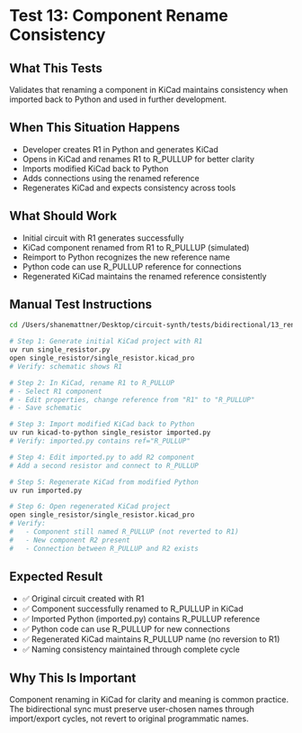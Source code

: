 # Test 13: Component Rename Consistency

## What This Tests

Validates that renaming a component in KiCad maintains consistency when imported back to Python and used in further development.

## When This Situation Happens

- Developer creates R1 in Python and generates KiCad
- Opens in KiCad and renames R1 to R_PULLUP for better clarity
- Imports modified KiCad back to Python
- Adds connections using the renamed reference
- Regenerates KiCad and expects consistency across tools

## What Should Work

- Initial circuit with R1 generates successfully
- KiCad component renamed from R1 to R_PULLUP (simulated)
- Reimport to Python recognizes the new reference name
- Python code can use R_PULLUP reference for connections
- Regenerated KiCad maintains the renamed reference consistently

## Manual Test Instructions

```bash
cd /Users/shanemattner/Desktop/circuit-synth/tests/bidirectional/13_rename_component

# Step 1: Generate initial KiCad project with R1
uv run single_resistor.py
open single_resistor/single_resistor.kicad_pro
# Verify: schematic shows R1

# Step 2: In KiCad, rename R1 to R_PULLUP
# - Select R1 component
# - Edit properties, change reference from "R1" to "R_PULLUP"
# - Save schematic

# Step 3: Import modified KiCad back to Python
uv run kicad-to-python single_resistor imported.py
# Verify: imported.py contains ref="R_PULLUP"

# Step 4: Edit imported.py to add R2 component
# Add a second resistor and connect to R_PULLUP

# Step 5: Regenerate KiCad from modified Python
uv run imported.py

# Step 6: Open regenerated KiCad project
open single_resistor/single_resistor.kicad_pro
# Verify:
#   - Component still named R_PULLUP (not reverted to R1)
#   - New component R2 present
#   - Connection between R_PULLUP and R2 exists
```

## Expected Result

- ✅ Original circuit created with R1
- ✅ Component successfully renamed to R_PULLUP in KiCad
- ✅ Imported Python (imported.py) contains R_PULLUP reference
- ✅ Python code can use R_PULLUP for new connections
- ✅ Regenerated KiCad maintains R_PULLUP name (no reversion to R1)
- ✅ Naming consistency maintained through complete cycle

## Why This Is Important

Component renaming in KiCad for clarity and meaning is common practice. The bidirectional sync must preserve user-chosen names through import/export cycles, not revert to original programmatic names.
